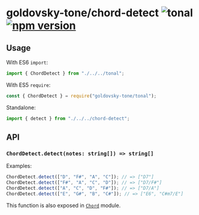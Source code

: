 # goldovsky-tone/chord-detect ![tonal](https://img.shields.io/badge/@tonaljs-chord_detect-yellow.svg?style=flat-square) [![npm version](https://img.shields.io/npm/v/goldovsky-tone/chord-detect.svg?style=flat-square)](https://www.npmjs.com/package/goldovsky-tone/chord-detect)

## Usage

With ES6 `import`:

```js
import { ChordDetect } from "./../../tonal";
```

With ES5 `require`:

```js
const { ChordDetect } = require("goldovsky-tone/tonal");
```

Standalone:

```js
import { detect } from "./../../chord-detect";
```

## API

### `ChordDetect.detect(notes: string[]) => string[]`

Examples:

```js
ChordDetect.detect(["D", "F#", "A", "C"]); // => ["D7"]
ChordDetect.detect(["F#", "A", "C", "D"]); // => ["D7/F#"]
ChordDetect.detect(["A", "C", "D", "F#"]); // => ["D7/A"]
ChordDetect.detect(["E", "G#", "B", "C#"]); // => ["E6", "C#m7/E"]
```

This function is also exposed in [`Chord`](/packages/chord) module.

